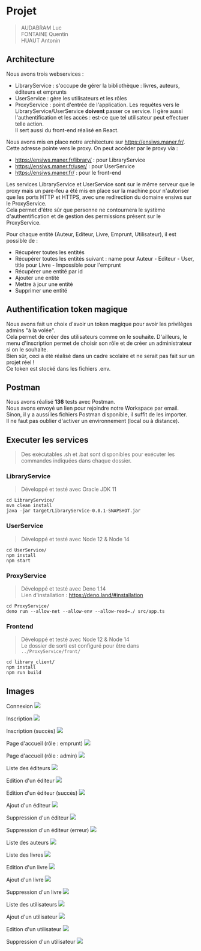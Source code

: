 # Projet

> AUDABRAM Luc  
> FONTAINE Quentin  
> HUAUT Antonin



## Architecture

Nous avons trois webservices :
- LibraryService : s'occupe de gérer la bibliothèque : livres, auteurs, éditeurs et emprunts
- UserService : gère les utilisateurs et les rôles
- ProxyService : point d'entrée de l'application. Les requêtes vers le LibraryService/UserService **doivent** passer ce service. Il gère aussi l'authentification et les accès : est-ce que tel utilisateur peut effectuer telle action.  
Il sert aussi du front-end réalisé en React.

Nous avons mis en place notre architecture sur https://ensiws.maner.fr/. Cette adresse pointe vers le proxy. On peut accéder par le proxy via :
- https://ensiws.maner.fr/library/ : pour LibraryService
- https://ensiws.maner.fr/user/ : pour UserService
- https://ensiws.maner.fr/ : pour le front-end

Les services LibraryService et UserService sont sur le même serveur que le proxy mais un pare-feu a été mis en place sur la machine pour n'autoriser que les ports HTTP et HTTPS, avec une redirection du domaine ensiws sur le ProxyService.  
Cela permet d'être sûr que personne ne contournera le système d'authentification et de gestion des permissions présent sur le ProxyService.  

Pour chaque entité (Auteur, Editeur, Livre, Emprunt, Utilisateur), il est possible de :
- Récupérer toutes les entités
- Récupérer toutes les entités suivant : name pour Auteur - Editeur - User, title pour Livre - Impossible pour l'emprunt
- Récupérer une entité par id
- Ajouter une entité
- Mettre à jour une entité
- Supprimer une entité



## Authentification token magique
Nous avons fait un choix d'avoir un token magique pour avoir les privilèges admins "à la volée".  
Cela permet de créer des utilisateurs comme on le souhaite. D'ailleurs, le menu d'inscription permet de choisir son rôle et de créer un administrateur si on le souhaite.  
Bien sûr, ceci a été réalisé dans un cadre scolaire et ne serait pas fait sur un projet réel !  
Ce token est stocké dans les fichiers .env.



## Postman
Nous avons réalisé **136** tests avec Postman.  
Nous avons envoyé un lien pour rejoindre notre Workspace par email.  
Sinon, il y a aussi les fichiers Postman disponible, il suffit de les importer.  
Il ne faut pas oublier d'activer un environnement (local ou à distance).



## Executer les services

> Des exécutables .sh et .bat sont disponibles pour exécuter les commandes indiquées dans chaque dossier.

### LibraryService
> Développé et testé avec Oracle JDK 11
```shell
cd LibraryService/
mvn clean install
java -jar target/LibraryService-0.0.1-SNAPSHOT.jar
```

### UserService
> Développé et testé avec Node 12 & Node 14
```shell
cd UserService/
npm install
npm start
```

### ProxyService
> Développé et testé avec Deno 1.14  
> Lien d'installation : https://deno.land/#installation
```shell
cd ProxyService/
deno run --allow-net --allow-env --allow-read=./ src/app.ts
```

### Frontend
> Développé et testé avec Node 12 & Node 14  
> Le dossier de sorti est configuré pour être dans `../ProxyService/front/`
```shell
cd library_client/
npm install
npm run build
```





## Images

Connexion
![](https://github.com/AntoninHuaut/ProjetWebService/raw/master/images_rendu/1.login.png)

Inscription
![](https://github.com/AntoninHuaut/ProjetWebService/raw/master/images_rendu/2.register.png)

Inscription (succès)
![](https://github.com/AntoninHuaut/ProjetWebService/raw/master/images_rendu/3.register_success.png)

Page d'accueil (rôle : emprunt)
![](https://github.com/AntoninHuaut/ProjetWebService/raw/master/images_rendu/4.homepage.png)

Page d'accueil (rôle : admin)
![](https://github.com/AntoninHuaut/ProjetWebService/raw/master/images_rendu/5.homepage_admin.png)

Liste des éditeurs
![](https://github.com/AntoninHuaut/ProjetWebService/raw/master/images_rendu/6.publisher_list.png)

Edition d'un éditeur
![](https://github.com/AntoninHuaut/ProjetWebService/raw/master/images_rendu/7.publisher_edit.png)

Edition d'un éditeur (succès)
![](https://github.com/AntoninHuaut/ProjetWebService/raw/master/images_rendu/8.publisher_edit_success.png)

Ajout d'un éditeur
![](https://github.com/AntoninHuaut/ProjetWebService/raw/master/images_rendu/9.publisher_add.png)

Suppression d'un éditeur
![](https://github.com/AntoninHuaut/ProjetWebService/raw/master/images_rendu/10.publisher_delete.png)

Suppression d'un éditeur (erreur)
![](https://github.com/AntoninHuaut/ProjetWebService/raw/master/images_rendu/11.publisher_delete_error.png)

Liste des auteurs
![](https://github.com/AntoninHuaut/ProjetWebService/raw/master/images_rendu/12.author_list.png)

Liste des livres
![](https://github.com/AntoninHuaut/ProjetWebService/raw/master/images_rendu/13.book_list.png)

Edition d'un livre
![](https://github.com/AntoninHuaut/ProjetWebService/raw/master/images_rendu/14.book_edit.png)

Ajout d'un livre
![](https://github.com/AntoninHuaut/ProjetWebService/raw/master/images_rendu/15.book_add.png)

Suppression d'un livre
![](https://github.com/AntoninHuaut/ProjetWebService/raw/master/images_rendu/16.book_delete.png)

Liste des utilisateurs
![](https://github.com/AntoninHuaut/ProjetWebService/raw/master/images_rendu/17.user_list.png)

Ajout d'un utilisateur
![](https://github.com/AntoninHuaut/ProjetWebService/raw/master/images_rendu/18.user_add.png)

Edition d'un utilisateur
![](https://github.com/AntoninHuaut/ProjetWebService/raw/master/images_rendu/19.user_edit.png)

Suppression d'un utilisateur
![](https://github.com/AntoninHuaut/ProjetWebService/raw/master/images_rendu/20.user_delete.png)
